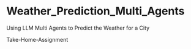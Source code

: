 # Weather_Prediction_Multi_Agents
Using LLM Multi Agents to Predict the Weather for a City 

Take-Home-Assignment

